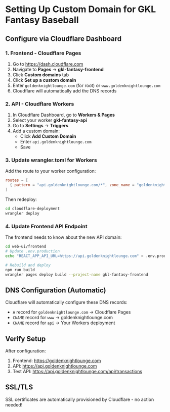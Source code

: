 # Setting Up Custom Domain for GKL Fantasy Baseball

## Configure via Cloudflare Dashboard

### 1. Frontend - Cloudflare Pages
1. Go to https://dash.cloudflare.com
2. Navigate to **Pages** → **gkl-fantasy-frontend**
3. Click **Custom domains** tab
4. Click **Set up a custom domain**
5. Enter `goldenknightlounge.com` (for root) or `www.goldenknightlounge.com`
6. Cloudflare will automatically add the DNS records

### 2. API - Cloudflare Workers
1. In Cloudflare Dashboard, go to **Workers & Pages**
2. Select your worker **gkl-fantasy-api**
3. Go to **Settings** → **Triggers**
4. Add a custom domain:
   - Click **Add Custom Domain**
   - Enter `api.goldenknightlounge.com`
   - Save

### 3. Update wrangler.toml for Workers
Add the route to your worker configuration:

```toml
routes = [
  { pattern = "api.goldenknightlounge.com/*", zone_name = "goldenknightlounge.com" }
]
```

Then redeploy:
```bash
cd cloudflare-deployment
wrangler deploy
```

### 4. Update Frontend API Endpoint
The frontend needs to know about the new API domain:

```bash
cd web-ui/frontend
# Update .env.production
echo "REACT_APP_API_URL=https://api.goldenknightlounge.com" > .env.production

# Rebuild and deploy
npm run build
wrangler pages deploy build --project-name gkl-fantasy-frontend
```

## DNS Configuration (Automatic)
Cloudflare will automatically configure these DNS records:
- `A` record for `goldenknightlounge.com` → Cloudflare Pages
- `CNAME` record for `www` → goldenknightlounge.com
- `CNAME` record for `api` → Your Workers deployment

## Verify Setup
After configuration:
1. Frontend: https://goldenknightlounge.com
2. API: https://api.goldenknightlounge.com
3. Test API: https://api.goldenknightlounge.com/api/transactions

## SSL/TLS
SSL certificates are automatically provisioned by Cloudflare - no action needed!